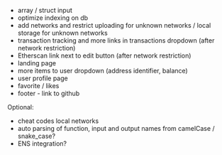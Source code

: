 - array / struct input
- optimize indexing on db
- add networks and restrict uploading for unknown networks / local storage for unknown networks
- transaction tracking and more links in transactions dropdown (after network restriction)
- Etherscan link next to edit button (after network restriction)
- landing page
- more items to user dropdown (address identifier, balance)
- user profile page
- favorite / likes
- footer - link to github

Optional:

- cheat codes local networks
- auto parsing of function, input and output names from camelCase / snake_case?
- ENS integration?
